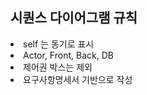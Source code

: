## 시퀀스 다이어그램 규칙
<li>
self 는 동기로 표시 <br>
<li>
Actor, Front, Back, DB <br>
<li>
제어권 박스는 제외 <br>
<li>
요구사항명세서 기반으로 작성

